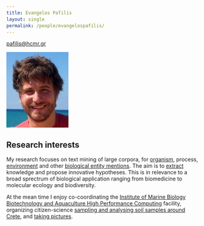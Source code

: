 ```yaml
---
title: Evangelos Pafilis
layout: single
permalink: /people/evangelospafilis/
---
```


<pafilis@hcmr.gr>


![Photo of Evangelos Pafilis](people_evangelospafilis.jpg)

## Research interests

My research focuses on text mining of large corpora, for [organism](http://organisms.hcmr.gr), process, [environment](environments.hcmr.gr) and other [biological entity mentions](http://reflect.ws).
The aim is to [extract](http://extract.hcmr.gr) knowledge and propose innovative hypotheses. This is in relevance to a broad sprectrum of biological application ranging from biomedicine to molecular ecology and biodiversity. <br>

At the mean time I enjoy co-coordinating the [Institute of Marine Biology Biotechnology and Aquaculture High Performance Computing](http://hpc.hcmr.gr) facility, organizing citizen-science [sampling and analysing soil samples around Crete](http://wiki.gensc.org/index.php?title=GSC_island_sampling_day), and [taking pictures](http://epafilis/info/photography). <br>

<!--## Brief CV-->

